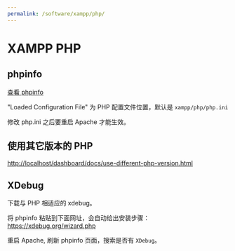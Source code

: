 ```yaml
---
permalink: /software/xampp/php/
---
```


# XAMPP PHP

## phpinfo

[查看 phpinfo](http://localhost/xampp/phpinfo.php)

"Loaded Configuration File" 为 PHP 配置文件位置，默认是 `xampp/php/php.ini`

修改 php.ini 之后要重启 Apache 才能生效。

## 使用其它版本的 PHP

<http://localhost/dashboard/docs/use-different-php-version.html>

## XDebug

下载与 PHP 相适应的 xdebug。

将 phpinfo 粘贴到下面网址，会自动给出安装步骤：
<https://xdebug.org/wizard.php>

重启 Apache, 刷新 phpinfo 页面，搜索是否有 `XDebug`。
